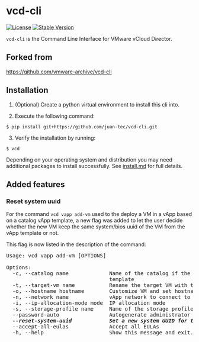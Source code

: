 # vcd-cli

[![License](https://img.shields.io/pypi/l/vcd-cli.svg)](https://pypi.python.org/pypi/vcd-cli) [![Stable Version](https://img.shields.io/pypi/v/vcd-cli.svg)](https://pypi.python.org/pypi/vcd-cli)

`vcd-cli` is the Command Line Interface for VMware vCloud Director.

## Forked from

https://github.com/vmware-archive/vcd-cli

## Installation

1. (Optional) Create a python virtual environment to install this cli into.

2. Execute the following command:

```shell
$ pip install git+https://github.com/juan-tec/vcd-cli.git
```

3. Verify the installation by running:

```shell
$ vcd
```

Depending on your operating system and distribution you may need
additional packages to install successfully.   See [install.md](docs/install.md)
for full details.

## Added features
### Reset system uuid
For the command `vcd vapp add-vm` used to the deploy a VM in a vApp based on a catalog vApp template, a new flag was added to let the user decide whether the new VM keep the same system/bios uuid of the VM from the vApp template or not.

This flag is now listed in the description of the command:

<pre>
Usage: vcd vapp add-vm [OPTIONS] <target-vapp> <source-vapp> <source-vm>

Options:
  -c, --catalog name             Name of the catalog if the source vApp is a
                                 template
  -t, --target-vm name           Rename the target VM with this name
  -o, --hostname hostname        Customize VM and set hostname in the guest OS
  -n, --network name             vApp network to connect to
  -i, --ip-allocation-mode mode  IP allocation mode
  -s, --storage-profile name     Name of the storage profile for the VM
  --password-auto                Autogenerate administrator password
  <b><i>--reset-system-uuid            Set a new system UUID for the VM</i></b>
  --accept-all-eulas             Accept all EULAs
  -h, --help                     Show this message and exit.
</pre>
